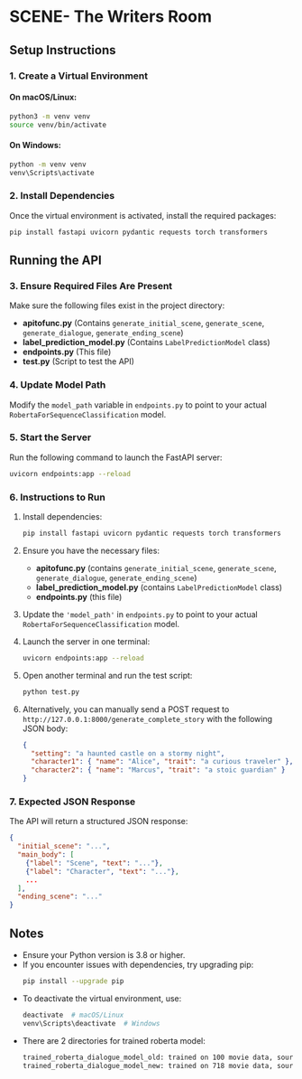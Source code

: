 # SCENE- The Writers Room

## Setup Instructions

### 1. Create a Virtual Environment

#### On macOS/Linux:

```bash
python3 -m venv venv
source venv/bin/activate
```

#### On Windows:

```bash
python -m venv venv
venv\Scripts\activate
```

### 2. Install Dependencies

Once the virtual environment is activated, install the required packages:

```bash
pip install fastapi uvicorn pydantic requests torch transformers
```

## Running the API

### 3. Ensure Required Files Are Present

Make sure the following files exist in the project directory:

- **apitofunc.py** (Contains `generate_initial_scene`, `generate_scene`, `generate_dialogue`, `generate_ending_scene`)
- **label_prediction_model.py** (Contains `LabelPredictionModel` class)
- **endpoints.py** (This file)
- **test.py** (Script to test the API)

### 4. Update Model Path

Modify the `model_path` variable in `endpoints.py` to point to your actual `RobertaForSequenceClassification` model.

### 5. Start the Server

Run the following command to launch the FastAPI server:

```bash
uvicorn endpoints:app --reload
```

### 6. Instructions to Run

1. Install dependencies:

   ```bash
   pip install fastapi uvicorn pydantic requests torch transformers
   ```

2. Ensure you have the necessary files:

   - **apitofunc.py** (contains `generate_initial_scene`, `generate_scene`, `generate_dialogue`, `generate_ending_scene`)
   - **label_prediction_model.py** (contains `LabelPredictionModel` class)
   - **endpoints.py** (this file)

3. Update the `'model_path'` in `endpoints.py` to point to your actual `RobertaForSequenceClassification` model.

4. Launch the server in one terminal:

   ```bash
   uvicorn endpoints:app --reload
   ```

5. Open another terminal and run the test script:

   ```bash
   python test.py
   ```

6. Alternatively, you can manually send a POST request to `http://127.0.0.1:8000/generate_complete_story` with the following JSON body:
   ```json
   {
     "setting": "a haunted castle on a stormy night",
     "character1": { "name": "Alice", "trait": "a curious traveler" },
     "character2": { "name": "Marcus", "trait": "a stoic guardian" }
   }
   ```

### 7. Expected JSON Response

The API will return a structured JSON response:

```json
{
  "initial_scene": "...",
  "main_body": [
    {"label": "Scene", "text": "..."},
    {"label": "Character", "text": "..."},
    ...
  ],
  "ending_scene": "..."
}
```

## Notes

- Ensure your Python version is 3.8 or higher.
- If you encounter issues with dependencies, try upgrading pip:
  ```bash
  pip install --upgrade pip
  ```
- To deactivate the virtual environment, use:
  ```bash
  deactivate  # macOS/Linux
  venv\Scripts\deactivate  # Windows
  ```
- There are 2 directories for trained roberta model:
  ```bash
  trained_roberta_dialogue_model_old: trained on 100 movie data, source: Supervisors provided github link
  trained_roberta_dialogue_model_new: trained on 718 movie data, source: Sumukh and Bhavani
  ```
  
